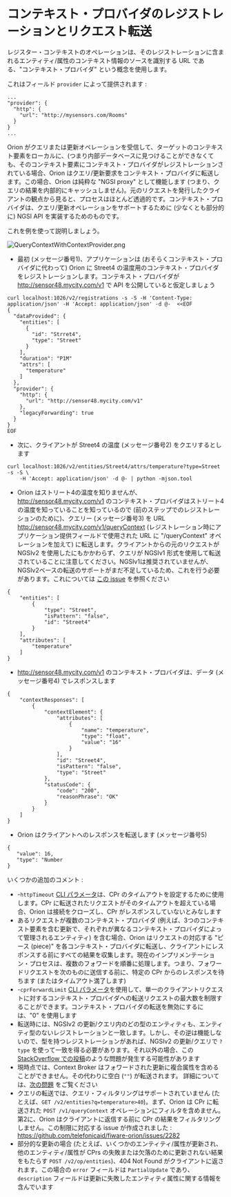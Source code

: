 # コンテキスト・プロバイダのレジストレーションとリクエスト転送

レジスター・コンテキストのオペレーションは、そのレジストレーションに含まれるエンティティ/属性のコンテキスト情報のソースを識別する URL である、"コンテキスト・プロバイダ" という概念を使用します。

これはフィールド `provider` によって提供されます :

```
...
"provider": {
  "http": {
    "url": "http://mysensors.com/Rooms"
  }
}
...
```

Orion がクエリまたは更新オペレーションを受信して、ターゲットのコンテキスト要素をローカルに、(つまり内部データベースに見つけることができなくても、そのコンテキスト要素にコンテキスト・プロバイダがレジストレーションされている場合、Orion はクエリ/更新要求をコンテキスト・プロバイダに転送します。この場合、Orion は純粋な "NGSI proxy" として機能します (つまり、クエリの結果を内部的にキャッシュしません)。元のリクエストを発行したクライアントの観点から見ると、プロセスはほとんど透過的です。コンテキスト・プロバイダは、クエリ/更新オペレーションをサポートするために (少なくとも部分的に) NGSI API を実装するためのものです。

これを例を使って説明しましょう。

![](../../manuals/user/QueryContextWithContextProvider.png "QueryContextWithContextProvider.png")


* 最初 (メッセージ番号1)、アプリケーションは (おそらくコンテキスト・プロバイダに代わって) Orion に Street4 の温度用のコンテキスト・プロバイダをレジストレーションします。コンテキスト・プロバイダが <http://sensor48.mycity.com/v1> で API を公開していると仮定しましょう
      
```
curl localhost:1026/v2/registrations -s -S -H 'Content-Type: application/json' -H 'Accept: application/json' -d @-  <<EOF
{
  "dataProvided": {
    "entities": [
      {
        "id": "Strret4",
        "type": "Street"
      }
    ],
    "duration": "P1M"
    "attrs": [
      "temperature"
    ]
  },
  "provider": {
    "http": {
      "url": "http://sensor48.mycity.com/v1"
    },
    "legacyForwarding": true
  }
}
EOF
```
     
* 次に、クライアントが Street4 の温度 (メッセージ番号2) をクエリするとします
     
``` 
curl localhost:1026/v2/entities/Street4/attrs/temperature?type=Street -s -S \
    -H 'Accept: application/json' -d @- | python -mjson.tool
``` 

* Orion はストリート4の温度を知りませんが、<http://sensor48.mycity.com/v1> のコンテキスト・プロバイダはストリート4の温度を知っていることを知っているので (前のステップでのレジストレーションのために)、クエリー (メッセージ番号3) を URL <http://sensor48.mycity.com/v1/queryContext> (レジストレーション時にアプリケーション提供フィールドで使用された URL に "/queryContext" オペレーションを加えて) に転送します。クライアントからの元のリクエストが NGSIv2 を使用したにもかかわらず、クエリが NGSIv1 形式を使用して転送されていることに注意してください。NGSIv1は推奨されていませんが、NGSIv2ベースの転送のサポートがまだ不足しているため、これを行う必要があります。これについては [この issue](https://github.com/telefonicaid/fiware-orion/issues/3068) を参照ください


``` 
{
    "entities": [
        {
            "type": "Street",
            "isPattern": "false",
            "id": "Street4"
        }
    ],
    "attributes": [
        "temperature"
    ]
}
``` 


* <http://sensor48.mycity.com/v1> のコンテキスト・プロバイダは、データ (メッセージ番号4) でレスポンスします

``` 
{
    "contextResponses": [
        {
            "contextElement": {
                "attributes": [
                    {
                        "name": "temperature",
                        "type": "float",
                        "value": "16"
                    }
                ],
                "id": "Street4",
                "isPattern": "false",
                "type": "Street"
            },
            "statusCode": {
                "code": "200",
                "reasonPhrase": "OK"
            }
        }
    ]
}
``` 

* Orion はクライアントへのレスポンスを転送します (メッセージ番号5)
 
``` 
{
   "value": 16,
   "type": "Number
}
``` 
  
いくつかの追加のコメント :

-   -`httpTimeout` [CLI パラメータ](../admin/cli.md)は、CPr のタイムアウトを設定するために使用します。CPr に転送されたリクエストがそのタイムアウトを超えている場合、Orion は接続をクローズし、CPr がレスポンスしていないとみなします
-   あるリクエストが複数のコンテキスト・プロバイダ (例えば、3つのコンテキスト要素を含む更新で、それぞれが異なるコンテキスト・プロバイダによって管理されるエンティティ) を含む場合、Orion はリクエストの対応する "ピース (piece)" を各コンテキスト・プロバイダに転送し、クライアントにレスポンスする前にすべての結果を収集します。現在のインプリメンテーション・プロセスは、複数のフォワードを順番に処理します。つまり、フォワードリクエストを次のものに送信する前に、特定の CPr からのレスポンスを待ちます (またはタイムアウト満了します)
-   -`cprForwardLimit` [CLI パラメータ](../admin/cli.md)を使用して、単一のクライアントリクエストに対するコンテキスト・プロバイダへの転送リクエストの最大数を制限することができます。コンテキスト・プロバイダの転送を無効にするには、"0" を使用します
-   転送時には、NGSIv2 の更新/クエリ内のどの型のエンティティも、エンティティ型のないレジストレーションと一致します。しかし、その逆は機能しないので、型を持つレジストレーションがあれば、NGSIv2 の更新/クエリで `?type` を使って一致を得る必要があります。それ以外の場合、この [StackOverflow での投稿](https://stackoverflow.com/questions/48163972/orion-cb-doesnt-update-lazy-attributes-on-iot-agent)のような問題が発生する可能性があります
-   現時点では、Context Broker はフォワードされた更新に複合属性を含めることができません。その代わりに空白 (`""`) が転送されます。 詳細については、[次の問題](https://github.com/telefonicaid/fiware-orion/issues/3162) をご覧ください
-   クエリの転送では、クエリ・フィルタリングはサポートされていません (たとえば、`GET /v2/entities?q=temperature>40`)。まず、Orion は CPr に転送された `POST /v1/queryContext` オペレーションにフィルタを含めません。第2に、Orion はクライアントに返信する前に CPr の結果をフィルタリングしません。この制限に対応する issue が作成されました : https://github.com/telefonicaid/fiware-orion/issues/2282
-   部分的な更新の場合 (たとえば、いくつかのエンティティ/属性が更新され、他のエンティティ/属性が CPrs の失敗または欠落のために更新されない結果をもたらす `POST /v2/op/entities`)、404 Not Found がクライアントに返されます。この場合の `error` フィールドは `PartialUpdate` であり、`description` フィールドは更新に失敗したエンティティ属性に関する情報を含んでいます
